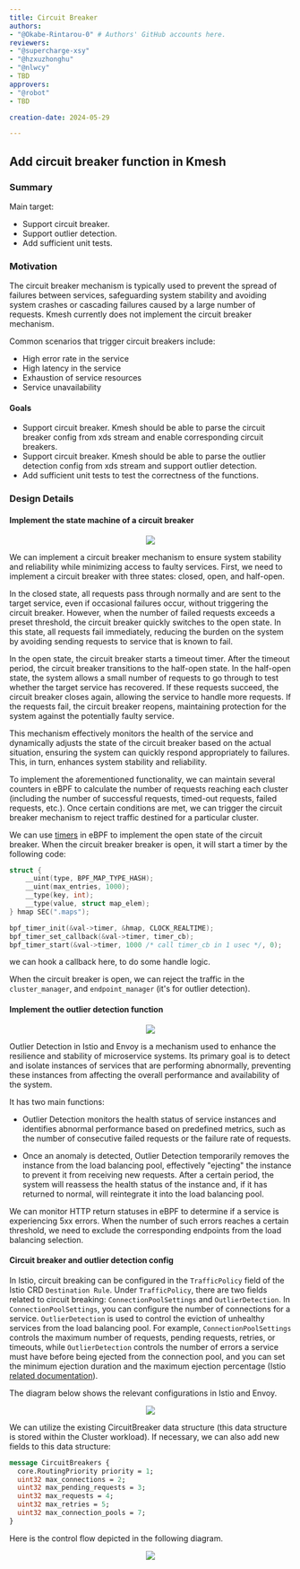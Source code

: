 ```yaml
---
title: Circuit Breaker
authors:
- "@Okabe-Rintarou-0" # Authors' GitHub accounts here.
reviewers:
- "@supercharge-xsy"
- "@hzxuzhonghu"
- "@nlwcy"
- TBD
approvers:
- "@robot"
- TBD

creation-date: 2024-05-29

---
```


## Add circuit breaker function in Kmesh

### Summary

Main target:

+ Support circuit breaker.
+ Support outlier detection.
+ Add sufficient unit tests.

### Motivation

The circuit breaker mechanism is typically used to prevent the spread of failures between services, safeguarding system stability and avoiding system crashes or cascading failures caused by a large number of requests. Kmesh currently does not implement the circuit breaker mechanism.

Common scenarios that trigger circuit breakers include:
+ High error rate in the service
+ High latency in the service
+ Exhaustion of service resources
+ Service unavailability

#### Goals

+ Support circuit breaker. Kmesh should be able to parse the circuit breaker config from xds stream and enable corresponding circuit breakers.
+ Support circuit breaker. Kmesh should be able to parse the outlier detection config from xds stream and support outlier detection.
+ Add sufficient unit tests to test the correctness of the functions.

### Design Details

#### Implement the state machine of a circuit breaker

<div align="center">
    <img src="./pics/circuit_breaker_state_machine.png" />
</div>

We can implement a circuit breaker mechanism to ensure system stability and reliability while minimizing access to faulty services. First, we need to implement a circuit breaker with three states: closed, open, and half-open.

In the closed state, all requests pass through normally and are sent to the target service, even if occasional failures occur, without triggering the circuit breaker. However, when the number of failed requests exceeds a preset threshold, the circuit breaker quickly switches to the open state. In this state, all requests fail immediately, reducing the burden on the system by avoiding sending requests to service that is known to fail.

In the open state, the circuit breaker starts a timeout timer. After the timeout period, the circuit breaker transitions to the half-open state. In the half-open state, the system allows a small number of requests to go through to test whether the target service has recovered. If these requests succeed, the circuit breaker closes again, allowing the service to handle more requests. If the requests fail, the circuit breaker reopens, maintaining protection for the system against the potentially faulty service.

This mechanism effectively monitors the health of the service and dynamically adjusts the state of the circuit breaker based on the actual situation, ensuring the system can quickly respond appropriately to failures. This, in turn, enhances system stability and reliability.

To implement the aforementioned functionality, we can maintain several counters in eBPF to calculate the number of requests reaching each cluster (including the number of successful requests, timed-out requests, failed requests, etc.). Once certain conditions are met, we can trigger the circuit breaker mechanism to reject traffic destined for a particular cluster.

We can use [timers](https://ebpf-docs.dylanreimerink.nl/linux/concepts/timers/) in eBPF to implement the open state of the circuit breaker. When the circuit breaker breaker is open, it will start a timer by the following code:

```c
struct {
    __uint(type, BPF_MAP_TYPE_HASH);
    __uint(max_entries, 1000);
    __type(key, int);
    __type(value, struct map_elem);
} hmap SEC(".maps");

bpf_timer_init(&val->timer, &hmap, CLOCK_REALTIME);
bpf_timer_set_callback(&val->timer, timer_cb);
bpf_timer_start(&val->timer, 1000 /* call timer_cb in 1 usec */, 0);
```

we can hook a callback here, to do some handle logic.

When the circuit breaker is open, we can reject the traffic in the `cluster_manager`, and `endpoint_manager` (it's for outlier detection).

#### Implement the outlier detection function

<div align="center">
    <img src="./pics/outlier_detection.png" />
</div>

Outlier Detection in Istio and Envoy is a mechanism used to enhance the resilience and stability of microservice systems. Its primary goal is to detect and isolate instances of services that are performing abnormally, preventing these instances from affecting the overall performance and availability of the system.

It has two main functions:

+ Outlier Detection monitors the health status of service instances and identifies abnormal performance based on predefined metrics, such as the number of consecutive failed requests or the failure rate of requests.

+ Once an anomaly is detected, Outlier Detection temporarily removes the instance from the load balancing pool, effectively "ejecting" the instance to prevent it from receiving new requests. After a certain period, the system will reassess the health status of the instance and, if it has returned to normal, will reintegrate it into the load balancing pool.

We can monitor HTTP return statuses in eBPF to determine if a service is experiencing 5xx errors. When the number of such errors reaches a certain threshold, we need to exclude the corresponding endpoints from the load balancing selection.

#### Circuit breaker and outlier detection config

In Istio, circuit breaking can be configured in the `TrafficPolicy` field of the Istio CRD `Destination Rule`. Under `TrafficPolicy`, there are two fields related to circuit breaking: `ConnectionPoolSettings` and `OutlierDetection`. In `ConnectionPoolSettings`, you can configure the number of connections for a service. `OutlierDetection` is used to control the eviction of unhealthy services from the load balancing pool. For example, `ConnectionPoolSettings` controls the maximum number of requests, pending requests, retries, or timeouts, while `OutlierDetection` controls the number of errors a service must have before being ejected from the connection pool, and you can set the minimum ejection duration and the maximum ejection percentage (Istio [related documentation](https://istio.io/latest/docs/reference/config/networking/destination-rule/#ConnectionPoolSettings)).

The diagram below shows the relevant configurations in Istio and Envoy.

<div align="center">
    <img src="./pics/circuit_breaker_config.png" />
</div>

We can utilize the existing CircuitBreaker data structure (this data structure is stored within the Cluster workload). If necessary, we can also add new fields to this data structure:

```protobuf
message CircuitBreakers {
  core.RoutingPriority priority = 1;
  uint32 max_connections = 2;
  uint32 max_pending_requests = 3;
  uint32 max_requests = 4;
  uint32 max_retries = 5;
  uint32 max_connection_pools = 7;
}
```

Here is the control flow depicted in the following diagram.

<div align="center">
    <img src="./pics/circuit_breaker_control_flow.png" />
</div>

